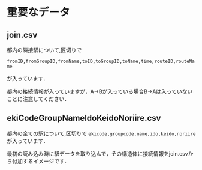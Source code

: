 # 重要なデータ

## join.csv

都内の隣接駅について,区切りで

`fromID,fromGroupID,fromName,toID,toGroupID,toName,time,routeID,routeName`



が入っています．

都内の接続情報が入っていますが，A->Bが入っている場合B->Aは入っていないことに注意してください．


## ekiCodeGroupNameIdoKeidoNoriire.csv

都内の全ての駅について,区切りで
`ekicode,groupcode,name,ido,keido,noriire`
が入っています．

最初の読み込み時に駅データを取り込んで，その構造体に接続情報をjoin.csvから付加するイメージです．
